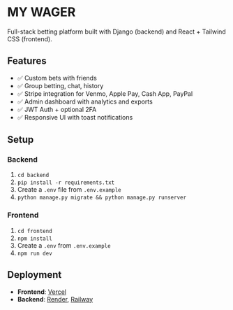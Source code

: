 # MY WAGER

Full-stack betting platform built with Django (backend) and React + Tailwind CSS (frontend).

## Features
- ✅ Custom bets with friends
- ✅ Group betting, chat, history
- ✅ Stripe integration for Venmo, Apple Pay, Cash App, PayPal
- ✅ Admin dashboard with analytics and exports
- ✅ JWT Auth + optional 2FA
- ✅ Responsive UI with toast notifications

## Setup

### Backend
1. `cd backend`
2. `pip install -r requirements.txt`
3. Create a `.env` file from `.env.example`
4. `python manage.py migrate && python manage.py runserver`

### Frontend
1. `cd frontend`
2. `npm install`
3. Create a `.env` from `.env.example`
4. `npm run dev`

## Deployment
- **Frontend**: [Vercel](https://vercel.com/)
- **Backend**: [Render](https://render.com/), [Railway](https://railway.app/)